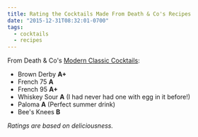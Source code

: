 ```yaml
---
title: Rating the Cocktails Made From Death & Co's Recipes
date: "2015-12-31T08:32:01-0700"
tags:
  - cocktails
  - recipes
---
```


From Death & Co's [Modern Classic Cocktails](http://amzn.to/2aArKL8):

- Brown Derby **A+**
- French 75 **A**
- French 95 **A+**
- Whiskey Sour **A** (I had never had one with egg in it before!)
- Paloma **A** (Perfect summer drink)
- Bee's Knees **B**

_Ratings are based on deliciousness._
